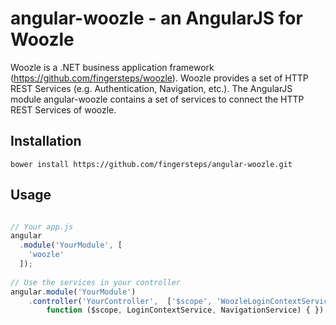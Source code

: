 # angular-woozle - an AngularJS for Woozle

Woozle is a .NET business application framework (https://github.com/fingersteps/woozle). Woozle provides a set of HTTP REST Services (e.g. Authentication, Navigation, etc.). The AngularJS module angular-woozle contains a set of services to connect the HTTP REST Services of woozle. 

## Installation

```
bower install https://github.com/fingersteps/angular-woozle.git
```

## Usage

```javascript

// Your app.js
angular
  .module('YourModule', [
    'woozle'
  ]);
  
// Use the services in your controller
angular.module('YourModule')
    .controller('YourController',  ['$scope', 'WoozleLoginContextService', 'WoozleNavigationService',
        function ($scope, LoginContextService, NavigationService) { });

```
